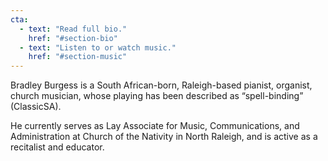 ```yaml
---
cta:
  - text: "Read full bio."
    href: "#section-bio"
  - text: "Listen to or watch music."
    href: "#section-music"
---
```


Bradley Burgess is a South African-born, Raleigh-based pianist, organist, church
musician, whose playing has been described as “spell-binding”
(ClassicSA).

He currently serves as Lay Associate for Music, Communications, and
Administration at Church of the Nativity in North Raleigh, and is active as a
recitalist and educator.
